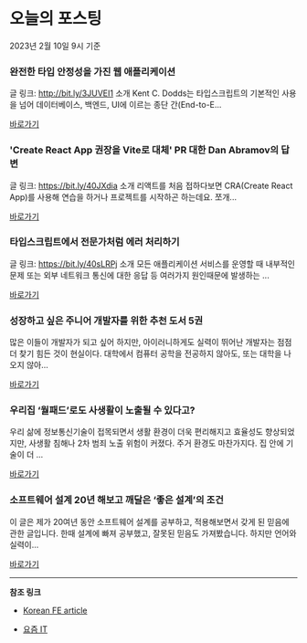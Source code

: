 # 오늘의 포스팅 
2023년 2월 10일 9시 기준 

###  완전한 타입 안정성을 가진 웹 애플리케이션 

 글 링크: http://bit.ly/3JUVEI1 소개 Kent C. Dodds는 타입스크립트의 기본적인 사용을 넘어 데이터베이스, 백엔드, UI에 이르는 종단 간(End-to-E... 

 [바로가기](https://kofearticle.substack.com/p/korean-fe-article-418) 

###  'Create React App 권장을 Vite로 대체' PR 대한 Dan Abramov의 답변 

 글 링크: https://bit.ly/40JXdia 소개 리액트를 처음 접하다보면 CRA(Create React App)를 사용해 연습을 하거나 프로젝트를 시작하곤 하는데요. 쪼개... 

 [바로가기](https://kofearticle.substack.com/p/korean-fe-article-create-react-app) 

###  타입스크립트에서 전문가처럼 에러 처리하기 

 글 링크: https://bit.ly/40sLRPj 소개 모든 애플리케이션 서비스를 운영할 때 내부적인 문제 또는 외부 네트워크 통신에 대한 응답 등 여러가지 원인때문에 발생하는 ... 

 [바로가기](https://kofearticle.substack.com/p/korean-fe-article-8de) 

### 성장하고 싶은 주니어 개발자를 위한 추천 도서 5권 

 많은 이들이 개발자가 되고 싶어 하지만, 아이러니하게도 실력이 뛰어난 개발자는 점점 더 찾기 힘든 것이 현실이다. 대학에서 컴퓨터 공학을 전공하지 않아도, 또는 대학을 나오지 않아... 

 [바로가기](https://yozm.wishket.com/magazine/detail/1892/) 

### 우리집 ‘월패드’로도 사생활이 노출될 수 있다고? 

 우리 삶에 정보통신기술이 접목되면서 생활 환경이 더욱 편리해지고 효율성도 향상되었지만, 사생활 침해나 2차 범죄 노출 위험이 커졌다. 주거 환경도 마찬가지다. 집 안에 기술이 더 ... 

 [바로가기](https://yozm.wishket.com/magazine/detail/1886/) 

### 소프트웨어 설계 20년 해보고 깨달은 ‘좋은 설계’의 조건 

 이 글은 제가 20여년 동안 소프트웨어 설계를 공부하고, 적용해보면서 갖게 된 믿음에 관한 글입니다. 한때 설계에 빠져 공부했고, 잘못된 믿음도 가져봤습니다. 하지만 언어와 실력이... 

 [바로가기](https://yozm.wishket.com/magazine/detail/1884/) 

---

**참조 링크**

- [Korean FE article](https://kofearticle.substack.com) 

- [요즘 IT](https://yozm.wishket.com/magazine) 

